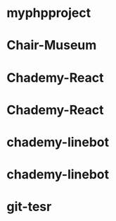 # myphpproject
# Chair-Museum
# Chademy-React
# Chademy-React
# chademy-linebot
# chademy-linebot
# git-tesr
